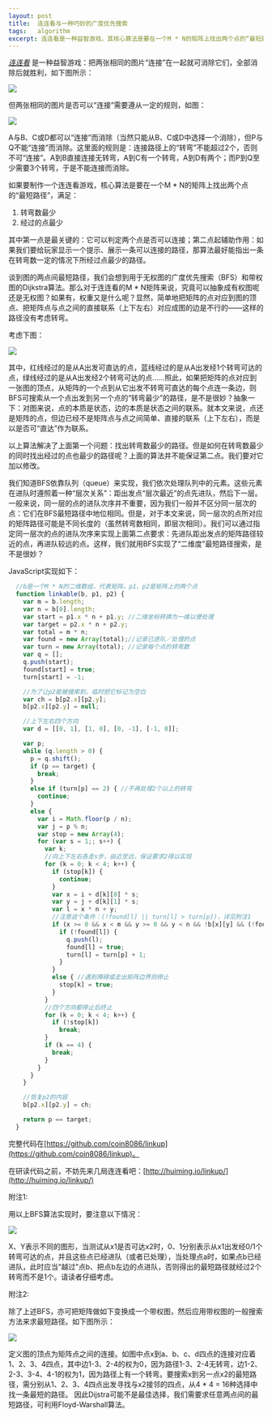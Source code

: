 ```yaml
---
layout: post
title:  连连看与一种巧妙的广度优先搜索
tags:   algorithm
excerpt: 连连看是一种益智游戏，其核心算法是要在一个M * N的矩阵上找出两个点的“最短路径”，满足：1. 转弯数最少 2. 经过的点最少。谈到图的两点间最短路径，我们会想到用于无权图的广度优先搜索（BFS）和带权图的Dijkstra算法。那么对于连连看的M * N矩阵来说，究竟可以抽象成有权图呢还是无权图？如果有，权重又是什么呢？
---
```

_[连连看](http://huiming.io/linkup/)_ 是一种益智游戏：把两张相同的图片“连接”在一起就可消除它们，全部消除后就胜利，如下图所示：

![](/images/linkup.png)

但两张相同的图片是否可以“连接”需要遵从一定的规则，如图：

![](/images/linkup-annotated.png)

A与B、C或D都可以“连接”而消除（当然只能从B、C或D中选择一个消除），但P与Q不能“连接”而消除。这里面的规则是：连接路径上的“转弯”不能超过2个，否则不可“连接”。A到B直接连接无转弯，A到C有一个转弯，A到D有两个；而P到Q至少需要3个转弯，于是不能连接而消除。

如果要制作一个连连看游戏，核心算法是要在一个M * N的矩阵上找出两个点的“最短路径”，满足：

1. 转弯数最少
2. 经过的点最少

其中第一点是最关键的：它可以判定两个点是否可以连接；第二点起辅助作用：如果我们要给玩家显示一个提示、展示一条可以连接的路径，那算法最好能指出一条在转弯数一定的情况下所经过点最少的路径。

谈到图的两点间最短路径，我们会想到用于无权图的广度优先搜索（BFS）和带权图的Dijkstra算法。那么对于连连看的M * N矩阵来说，究竟可以抽象成有权图呢还是无权图？如果有，权重又是什么呢？显然，简单地把矩阵的点对应到图的顶点、把矩阵点与点之间的直接联系（上下左右）对应成图的边是不行的——这样的路径没有考虑转弯。

考虑下图：

![](/images/linkup-lines.png)

其中，红线经过的是从A出发可直达的点，蓝线经过的是从A出发经1个转弯可达的点，绿线经过的是从A出发经2个转弯可达的点……照此，如果把矩阵的点对应到一张图的顶点，从矩阵的一个点到从它出发不转弯可直达的每个点连一条边，则BFS可搜索从一个点出发到另一个点的“转弯最少”的路径，是不是很妙？抽象一下：对图来说，点的本质是状态，边的本质是状态之间的联系。就本文来说，点还是矩阵的点，但边已经不是矩阵点与点之间简单、直接的联系（上下左右），而是以是否可“直达”作为联系。

以上算法解决了上面第一个问题：找出转弯数最少的路径。但是如何在转弯数最少的同时找出经过的点也最少的路径呢？上面的算法并不能保证第二点。我们要对它加以修改。

我们知道BFS依靠队列（queue）来实现，我们依次处理队列中的元素。这些元素在进队时遵照着一种“层次关系”：距出发点“层次最近”的点先进队，然后下一层。一般来说，同一层的点的进队次序并不重要，因为我们一般并不区分同一层次的点：它们在BFS最短路径中地位相同。但是，对于本文来说，同一层次的点所对应的矩阵路径可能是不同长度的（虽然转弯数相同，即层次相同）。我们可以通过指定同一层次的点的进队次序来实现上面第二点要求：先进队距出发点的矩阵路径较近的点，再进队较远的点。这样，我们就用BFS实现了“二维度”最短路径搜索，是不是很妙？

JavaScript实现如下：

```javascript
  //b是一个M * N的二维数组，代表矩阵。p1、p2是矩阵上的两个点
  function linkable(b, p1, p2) {
    var m = b.length;
    var n = b[0].length;
    var start = p1.x * n + p1.y; //二维坐标转换为一维以便处理
    var target = p2.x * n + p2.y;
    var total = m * n;
    var found = new Array(total);//记录已进队／处理的点
    var turn = new Array(total); //记录每个点的转弯数
    var q = [];
    q.push(start);
    found[start] = true;
    turn[start] = -1;

    //为了让p2能被搜索到，临时把它标记为空白
    var ch = b[p2.x][p2.y];
    b[p2.x][p2.y] = null;

    //上下左右四个方向
    var d = [[0, 1], [1, 0], [0, -1], [-1, 0]];

    var p;
    while (q.length > 0) {
      p = q.shift();
      if (p == target) {
        break;
      }
      else if (turn[p] == 2) { //不再处理2个以上的转弯
        continue;
      }
      else {
        var i = Math.floor(p / n);
        var j = p % n;
        var stop = new Array(4);
        for (var s = 1;; s++) {
          var k;
          //向上下左右各走s步，由近至远，保证要求2得以实现
          for (k = 0; k < 4; k++) {
            if (stop[k]) {
              continue;
            }
            var x = i + d[k][0] * s;
            var y = j + d[k][1] * s;
            var l = x * n + y;
            //注意这个条件：(!found[l] || turn[l] > turn[p])，详见附注1
            if (x >= 0 && x < m && y >= 0 && y < n && !b[x][y] && (!found[l] || turn[l] > turn[p])) {
              if (!found[l]) {
                q.push(l);
                found[l] = true;
                turn[l] = turn[p] + 1;
              }
            }
            else { //遇到障碍或走出矩阵边界则停止
              stop[k] = true;
            }
          }
          //四个方向都停止后终止
          for (k = 0; k < 4; k++) {
            if (!stop[k])
              break;
          }
          if (k == 4) {
            break;
          }
        }
      }
    }

    //恢复p2的内容
    b[p2.x][p2.y] = ch;

    return p == target;
  }
```

完整代码在[https://github.com/coin8086/linkup](https://github.com/coin8086/linkup)。

在研读代码之前，不妨先来几局连连看吧：[http://huiming.io/linkup/](http://huiming.io/linkup/)

附注1:

用以上BFS算法实现时，要注意以下情况：

![](/images/linkup-cross.png)

X、Y表示不同的图形，当测试从x1是否可达x2时，0、1分别表示从x1出发经0/1个转弯可达的点，并且这些点已经进队（或者已处理），当处理点a时，如果点b已经进队，此时应当“越过”点b、把点b左边的点进队，否则得出的最短路径就经过2个转弯而不是1个。请读者仔细考虑。

附注2:

除了上述BFS，亦可把矩阵做如下变换成一个带权图，然后应用带权图的一般搜索方法来求最短路径。如下图所示：

![](/images/linkup-dijkstra.png)

定义图的顶点为矩阵点之间的连接。如图中点x到a、b、c、d四点的连接对应着1、2、3、4四点，其中边1-3、2-4的权为0，因为路径1-3、2-4无转弯，边1-2、2-3、3-4、4-1的权为1，因为路径上有一个转弯。要搜索x到另一点x2的最短路径，需分别从1、2、3、4四点出发寻找与x2接邻的四点，从4 * 4 = 16种选择中找一条最短的路径。 因此Dijstra可能不是最佳选择，我们需要求任意两点间的最短路径，可利用Floyd-Warshall算法。

